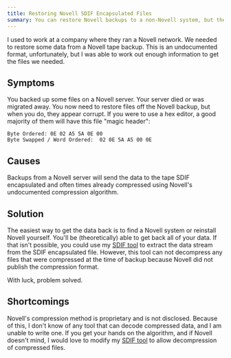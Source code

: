 ```yaml
---
title: Restoring Novell SDIF Encapsulated Files
summary: You can restore Novell backups to a non-Novell system, but the files appear to be corrupt when restored.
---
```


I used to work at a company where they ran a Novell network.  We needed to restore some data from a Novell tape backup.  This is an undocumented format, unfortunately, but I was able to work out enough information to get the files we needed.


Symptoms
--------

You backed up some files on a Novell server.  Your server died or was migrated away.  You now need to restore files off the Novell backup, but when you do, they appear corrupt.  If you were to use a hex editor, a good majority of them will have this file "magic header":

    Byte Ordered: 0E 02 A5 5A 0E 00
    Byte Swapped / Word Ordered:  02 0E 5A A5 00 0E


Causes
------

Backups from a Novell server will send the data to the tape SDIF encapsulated and often times already compressed using Novell's undocumented compression algorithm.


Solution
--------

The easiest way to get the data back is to find a Novell system or reinstall Novell yourself.  You'll be (theoretically) able to get back all of your data.  If that isn't possible, you could use my [SDIF tool](../../../software/sdif/) to extract the data stream from the SDIF encapsulated file.  However, this tool can not decompress any files that were compressed at the time of backup because Novell did not publish the compression format.

With luck, problem solved.


Shortcomings
------------

Novell's compression method is proprietary and is not disclosed.  Because of this, I don't know of any tool that can decode compressed data, and I am unable to write one.  If you get your hands on the algorithm, and if Novell doesn't mind, I would love to modify my [SDIF tool](../../../software/sdif/) to allow decompression of compressed files.
